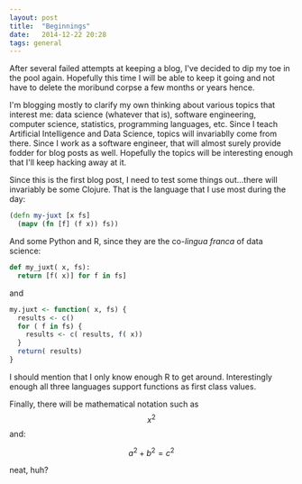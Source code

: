 ```yaml
---
layout: post
title:  "Beginnings"
date:   2014-12-22 20:28
tags: general
---
```


After several failed attempts at keeping a blog, I've decided to dip my toe in the pool again. Hopefully this time
I will be able to keep it going and not have to delete the moribund corpse a few months or years hence.

I'm blogging mostly to clarify my own thinking about various topics that interest me: data science (whatever that is),
software engineering, computer science, statistics, programming languages, etc. Since I teach Artificial Intelligence
and Data Science, topics will invariablly come from there. Since I work as a software engineer, that will almost surely
provide fodder for blog posts as well. Hopefully the topics will be interesting enough that I'll keep hacking away at it.

Since this is the first blog post, I need to test some things out...there will invariably be some Clojure. That is the
language that I use most during the day:

```clojure
(defn my-juxt [x fs]
  (mapv (fn [f] (f x)) fs))
```

And some Python and R, since they are the co-*lingua franca* of data science:

```python
def my_juxt( x, fs):
  return [f( x)] for f in fs]
```

and

```r
my.juxt <- function( x, fs) {
  results <- c()
  for ( f in fs) {
    results <- c( results, f( x))
  }
  return( results)
}
```

I should mention that I only know enough R to get around. Interestingly enough all three languages support functions
as first class values.

Finally, there will be mathematical notation such as $$x^2$$ and:

$$a^2 + b^2 = c^2$$

neat, huh?
